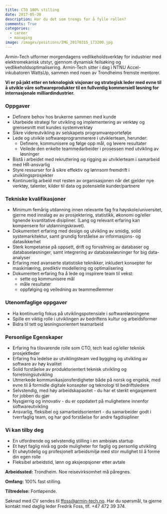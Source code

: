 ```yaml
---
title: CTO 100% stilling
date: 2017-05-30
description: Har du det som trengs for å fylle rollen?
comments: True
categories:
  - career
  - managing
image: /images/positions/IMG_20170315_173200.jpg
---
```

Armin-Tech utformer morgendagens vedlikeholdsverktøy for industrier med elektromekanisk utstyr, gjennom dynamisk feilsøking og vedlikeholdsoptimalisering. Armin-Tech sitter i dag i NTNU Accel-inkubatoren WattsUp, sammen med noen av Trondheims fremste mentorer.

**Vi er på jakt etter en teknologisk visjonær og strategisk leder med evne til å utvikle våre softwareprodukter til en fullverdig kommersiell løsning for internasjonale milliardindustrier.**

### Oppgaver
- Definere behov hos brukerne sammen med kunde 
- Utarbeide strategi for utvikling og implementering av verktøy og grensesnitt mot kundes systemverktøy
- Sikre videreutvikling av selskapets programvareportefølje
- Lede og utvikle softwareprogrammerere i utviklerteam, herunder:
  - Definere, kommunisere og følge opp mål, og levere resultater
  - Veilede den enkelte teammedarbeider i prosessen med utvikling av løsninger
- Bistå i arbeidet med rekruttering og rigging av utviklerteam i samarbeid med HR-ansvarlig
- Styre ressurser for å sikre effektiv og lønnsom fremdrift i utviklingsprosjekter
- Kontinuerlig arbeid mot resten av organisasjonen når det gjelder nye verktøy, talenter, kilder til data og potensielle kunder/partnere

### Tekniske kvalifikasjoner
- Minimum femårig utdanning innen relevante fag fra høyskole/universitet, gjerne med innslag av av prosjektering, statistikk, økonomi og/eller lignende kvantitative disipliner. (Lang og relevant erfaring kan kompensere for utdanningskravet).
- Dokumentert erfaring med design og utvikling av smidig, solid systemarkitektur, samt grundig forståelse av informasjons- og datasikkerhet
- Sterk kompetanse på oppsett, drift og forvaltning av databaser og databaseløsninger, samt integrering av databaseløsninger for big data-analyser
- Erfaring med avanserte statistiske teknikker, inkludert konsepter for maskinlæring, prediktiv modellering og optimalisering
- Dokumentert erfaring fra å lede og inspirere team til vekst:
  - sette og kommunisere mål
  - måle resultater
  - oppfølging og veiledning av teammedlemmer 

### Utenomfaglige oppgaver
- Ha kontinuerlig fokus på utviklingspotensiale i softwareløsningene
- Spille en viktig rolle i utviklingen av bedriftens kultur og arbeidsformer
- Bidra til tett og løsningsorientert teamarbeid

### Personlige Egenskaper
- Erfaring fra tilsvarende rolle som CTO, tech lead og/eller teknisk prosjektleder
- Erfaring fra ledelse av utviklingsteam ved bygging og utvikling av software av høy kvalitet
- Solid forståelse av produktorientert teknisk utvikling og forretningsutvikling
- Utmerkede kommunikasjonsferdigheter både på norsk og engelsk, med evne til å formidle digitale konsepter og teknologi til bedriftsledere
- Selvstendig, med høy arbeidskapasitet - du har et sterkt engasjement for jobben du gjør
- Nysgjerrig og innovativ - du er oppdatert på mulighetene innenfor softwareutvikling
- Ansvarlig, fleksibel og samarbeidsorientert - du samarbeider godt i tverrfaglig team, og har god forståelse for andre fagdisipliner

### Vi kan tilby deg
- En utfordrende og selvstendig stilling i en ambisiøs startup
- Et høyt faglig nivå og gode muligheter for faglig og personlig utvikling
- Et uhøytidelig og profesjonelt arbeidsmiljø med stor mulighet til å forme din egen rolle
- Fleksibel arbeidstid, lønn og aksjeopsjoner etter avtale

**Arbeidssted:** Trondheim. Noe reisevirksomhet må påregnes.

**Omfang:** 100% fast stilling.

**Tiltredelse:** Fortløpende.
 
Søknad med CV sendes til ffoss@armin-tech.no.
Har du spørsmål, ta gjerne kontakt med daglig leder Fredrik Foss, tlf. +47 472 39 374.
